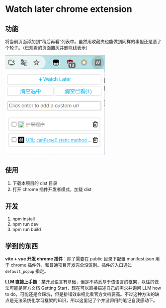 # Watch later chrome extension

## 功能

将当前页面添加到“稍后再看”列表中。虽然用收藏夹也能做到同样的事但还是造了个轮子。（已观看的页面置灰并删除线表示）

![img](./image/1.png)

## 使用

1. 下载本项目的 dist 目录
2. 打开 chrome 插件开发者模式，加载 dist

## 开发
1. npm install
2. npm run dev
3. npm run build

## 学到的东西

**vite + vue 开发 chrome 插件**：除了需要在 public 目录下配置 manifest.json 用于 chrome 插件外，和普通项目开发完全没区别。插件的入口通过 `default_popup` 指定。

**LLM 直接上手撸**：某开发语言有基础，但是不熟悉基于该语言的框架，以往的做法可能是官方文档 Getting Start，现在可以直接描述自己的需求并询问 LLM how to do，可能还是会踩坑，但是排错效率相比看官方文档要高。不过这种方法的缺点是无法系统化学习框架的知识，所以这里记了个并没卵用的笔记自我感动下。
